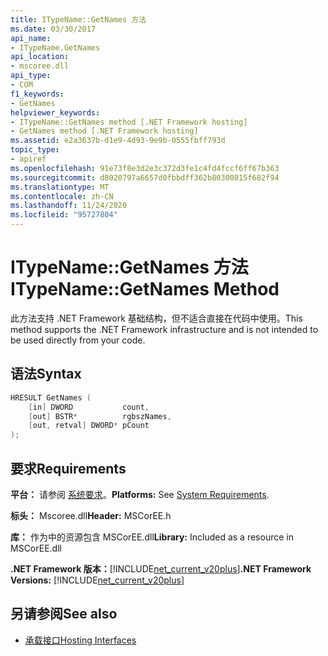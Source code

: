 ```yaml
---
title: ITypeName::GetNames 方法
ms.date: 03/30/2017
api_name:
- ITypeName.GetNames
api_location:
- mscoree.dll
api_type:
- COM
f1_keywords:
- GetNames
helpviewer_keywords:
- ITypeName::GetNames method [.NET Framework hosting]
- GetNames method [.NET Framework hosting]
ms.assetid: e2a3637b-d1e9-4d93-9e9b-0555fbff793d
topic_type:
- apiref
ms.openlocfilehash: 91e73f8e3d2e3c372d3fe1c4fd4fccf6ff67b363
ms.sourcegitcommit: d8020797a6657d0fbbdff362b80300815f682f94
ms.translationtype: MT
ms.contentlocale: zh-CN
ms.lasthandoff: 11/24/2020
ms.locfileid: "95727804"
---
```

# <a name="itypenamegetnames-method"></a><span data-ttu-id="fb2f1-102">ITypeName::GetNames 方法</span><span class="sxs-lookup"><span data-stu-id="fb2f1-102">ITypeName::GetNames Method</span></span>

<span data-ttu-id="fb2f1-103">此方法支持 .NET Framework 基础结构，但不适合直接在代码中使用。</span><span class="sxs-lookup"><span data-stu-id="fb2f1-103">This method supports the .NET Framework infrastructure and is not intended to be used directly from your code.</span></span>  
  
## <a name="syntax"></a><span data-ttu-id="fb2f1-104">语法</span><span class="sxs-lookup"><span data-stu-id="fb2f1-104">Syntax</span></span>  
  
```cpp  
HRESULT GetNames (  
    [in] DWORD           count,  
    [out] BSTR*          rgbszNames,  
    [out, retval] DWORD* pCount  
);  
```  
  
## <a name="requirements"></a><span data-ttu-id="fb2f1-105">要求</span><span class="sxs-lookup"><span data-stu-id="fb2f1-105">Requirements</span></span>  

 <span data-ttu-id="fb2f1-106">**平台：** 请参阅 [系统要求](../../get-started/system-requirements.md)。</span><span class="sxs-lookup"><span data-stu-id="fb2f1-106">**Platforms:** See [System Requirements](../../get-started/system-requirements.md).</span></span>  
  
 <span data-ttu-id="fb2f1-107">**标头：** Mscoree.dll</span><span class="sxs-lookup"><span data-stu-id="fb2f1-107">**Header:** MSCorEE.h</span></span>  
  
 <span data-ttu-id="fb2f1-108">**库：** 作为中的资源包含 MSCorEE.dll</span><span class="sxs-lookup"><span data-stu-id="fb2f1-108">**Library:** Included as a resource in MSCorEE.dll</span></span>  
  
 <span data-ttu-id="fb2f1-109">**.NET Framework 版本：**[!INCLUDE[net_current_v20plus](../../../../includes/net-current-v20plus-md.md)]</span><span class="sxs-lookup"><span data-stu-id="fb2f1-109">**.NET Framework Versions:** [!INCLUDE[net_current_v20plus](../../../../includes/net-current-v20plus-md.md)]</span></span>  
  
## <a name="see-also"></a><span data-ttu-id="fb2f1-110">另请参阅</span><span class="sxs-lookup"><span data-stu-id="fb2f1-110">See also</span></span>

- [<span data-ttu-id="fb2f1-111">承载接口</span><span class="sxs-lookup"><span data-stu-id="fb2f1-111">Hosting Interfaces</span></span>](hosting-interfaces.md)
